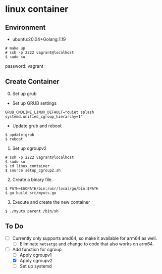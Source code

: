 # linux container
## Environment
- ubuntu:20.04+Golang:1.19
```
# make up
# ssh -p 2222 vagrant@localhost
$ sudo su
```
password: vagrant

## Create Container
0. Set up grub
- Set up GRUB settings
```
GRUB_CMDLINE_LINUX_DEFAULT="quiet splash systemd.unified_cgroup_hierarchy=1"
```
- Update grub and reboot
```
$ update-grub
$ reboot
```
1. Set up cgroupv2
```
# ssh -p 2222 vagrant@localhost
$ sudo su
$ cd linux_container
$ source setup_cgroup2.sh
```
2. Create a binary file.
```
$ PATH=$GOPATH/bin:/usr/local/go/bin:$PATH
$ go build src/myuts.go
```
3. Execute and create the new container
```
$ ./myuts parent /bin/sh
```

## To Do
- [ ] Currently only supports amd64, so make it available for arm64 as well.
  - [ ] Eliminate `netsetgo` and change to code that also works on arm64.
- [ ] Add function for cgroup
  - [ ] Apply cgroupv1
  - [x] Apply cgroupv2
  - [ ] Set up systemd
